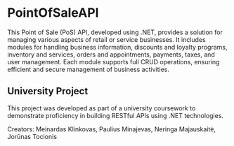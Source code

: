 # PointOfSaleAPI


This Point of Sale (PoS) API, developed using .NET, provides a solution for managing various aspects of retail or service businesses. It includes modules for handling business information, discounts and loyalty programs, inventory and services, orders and appointments, payments, taxes, and user management. Each module supports full CRUD operations, ensuring efficient and secure management of business activities.
## University Project

This project was developed as part of a university coursework to demonstrate proficiency in building RESTful APIs using .NET technologies.

Creators: Meinardas Klinkovas, Paulius Minajevas, Neringa Majauskaitė, Jorūnas Tocionis
